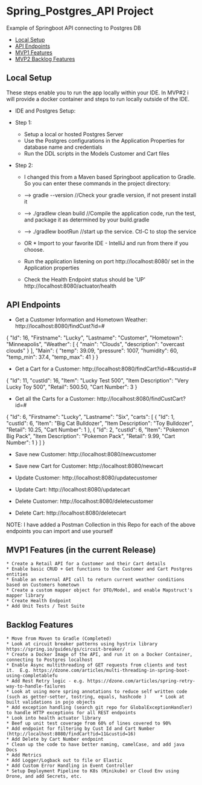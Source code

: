 # Spring_Postgres_API Project
Example of Springboot API connecting to Postgres DB

* [Local Setup](#local-setup)
* [API Endpoints](#api-endpoints)
* [MVP1 Features](#mvp1-features)
* [MVP2 Backlog Features](#mvp2-backlog-features)

## Local Setup 

These steps enable you to run the app locally within your IDE.  In MVP#2 i will provide a docker container and steps to run locally outside of the IDE.
* IDE and Postgres Setup:

* Step 1:
    * Setup a local or hosted Postgres Server
    * Use the Postgres configurations in the Application Properties for database name and credentials
    * Run the DDL scripts in the Models Customer and Cart files
    
* Step 2:
    * I changed this from a Maven based Springboot application to Gradle.  So you can enter these commands in the project directory:
    * --> gradle --version //Check your gradle version, if not present install it
    * --> ./gradlew clean build //Compile the application code, run the test, and package it as determined by your build.gradle
    * --> ./gradlew bootRun //start up the service.  Ctl-C to stop the service
    * OR
          * Import to your favorite IDE - IntelliJ and run from there if you choose.
    
    * Run the application listening on port http://localhost:8080/ set in the Application properties
    * Check the Health Endpoint status should be 'UP' http://localhost:8080/actuator/health


## API Endpoints


* Get a Customer Information and Hometown Weather: http://localhost:8080/findCust?id=#

{
    "Id": 16,
    "Firstname": "Lucky",
    "Lastname": "Customer",
    "Hometown": "Minneapolis",
    "Weather": [
        {
            "main": "Clouds",
            "description": "overcast clouds"
        }
    ],
    "Main": {
        "temp": 39.09,
        "pressure": 1007,
        "humidity": 60,
        "temp_min": 37.4,
        "temp_max": 41
    }
}

* Get a Cart for a Customer: http://localhost:8080/findCart?id=#&custid=#

{
    "Id": 11,
    "custId": 16,
    "Item": "Lucky Test 500",
    "Item Description": "Very Lucky Toy 500",
    "Retail": 500.50,
    "Cart Number": 3
}

* Get all the Carts for a Customer: http://localhost:8080/findCustCart?id=#

{
    "Id": 6,
    "Firstname": "Lucky",
    "Lastname": "Six",
    "carts": [
        {
            "Id": 1,
            "custId": 6,
            "Item": "Big Cat Bulldozer",
            "Item Description": "Toy Bulldozer",
            "Retail": 10.25,
            "Cart Number": 1
        },
        {
            "Id": 2,
            "custId": 6,
            "Item": "Pokemon Big Pack",
            "Item Description": "Pokemon Pack",
            "Retail": 9.99,
            "Cart Number": 1
        }
    ]
}

* Save new Customer: http://localhost:8080/newcustomer

* Save new Cart for Customer: http://localhost:8080/newcart

* Update Customer: http://localhost:8080/updatecustomer

* Update Cart: http://localhost:8080/updatecart

* Delete Customer: http://localhost:8080/deletecustomer

* Delete Cart: http://localhost:8080/deletecart

NOTE: I have added a Postman Collection in this Repo for each of the above endpoints you can import and use yourself

## MVP1 Features (in the current Release)

    * Create a Retail API for a Customer and their Cart details
    * Enable basic CRUD + Get functions to the Customer and Cart Postgres entities
    * Enable an external API call to return current weather conditions based on Customers hometown 
    * Create a custom mapper object for DTO/Model, and enable Mapstruct's mapper library
    * Create Health Endpoint
    * Add Unit Tests / Test Suite


## Backlog Features

    * Move from Maven to Gradle (Completed)
    * Look at circuit breaker patterns using hystrix library https://spring.io/guides/gs/circuit-breaker/
    * Create a Docker Image of the API, and run it on a Docker Container, connecting to Postgres localhost
    * Enable Async multithreading of GET requests from clients and test it.  E.g. https://dzone.com/articles/multi-threading-in-spring-boot-using-completablefu
    * Add Rest Retry logic - e.g. https://dzone.com/articles/spring-retry-way-to-handle-failures
    * Look at using more spring annotations to reduce self written code (such as getter-setter, tostring, equals, hashcode )     * Look at built validations in pojo objects
    * Add exception handling (search git repo for GlobalExceptionHandler) to handle HTTP exceptions for all REST endpoints
    * Look into health actuator library
    * Beef up unit test coverage from 60% of lines covered to 90%
    * Add endpoint for filtering by Cust Id and Cart Number (http://localhost:8080/findCart?id=11&custid=16)
    * Add Delete by Cart Number endpoint
    * Clean up the code to have better naming, camelCase, and add java Docs
    * Add Metrics 
    * Add Logger/Logback out to file or Elastic
    * Add Custom Error Handling in Event Controller 
    * Setup Deployment Pipeline to K8s (Minikube) or Cloud Env using Drone, and add Secrets, etc.
    
    


